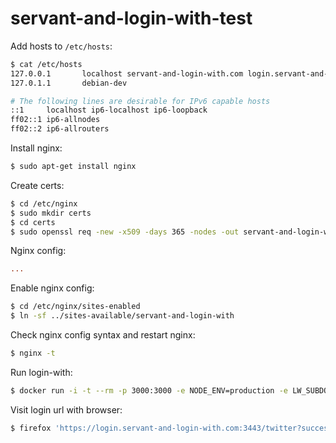 # servant-and-login-with-test

Add hosts to `/etc/hosts`:

```sh
$ cat /etc/hosts
127.0.0.1       localhost servant-and-login-with.com login.servant-and-login-with.com
127.0.1.1       debian-dev

# The following lines are desirable for IPv6 capable hosts
::1     localhost ip6-localhost ip6-loopback
ff02::1 ip6-allnodes
ff02::2 ip6-allrouters
```

Install nginx:

```sh
$ sudo apt-get install nginx
```

Create certs:

```sh
$ cd /etc/nginx
$ sudo mkdir certs
$ cd certs
$ sudo openssl req -new -x509 -days 365 -nodes -out servant-and-login-with.pem -keyout servant-and-login-with.key
```

Nginx config:

```conf
...
```

Enable nginx config:

```sh
$ cd /etc/nginx/sites-enabled
$ ln -sf ../sites-available/servant-and-login-with
```

Check nginx config syntax and restart nginx:

```sh
$ nginx -t
```

Run login-with:

```sh
$ docker run -i -t --rm -p 3000:3000 -e NODE_ENV=production -e LW_SUBDOMAIN=login.servant-and-login-with.com:3433 -e LW_SESSION_SECRET=foobar -e LW_JWT_SECRET=foobarbaz -e LW_TWITTER_CONSUMERKEY=lT...hC -e LW_TWITTER_CONSUMERSECRET=q0...WK lipp/login-with
```

Visit login url with browser:

```sh
$ firefox 'https://login.servant-and-login-with.com:3443/twitter?success=https://servant-and-login-with.com:8443/after-login&failure=http://google.com'
```
